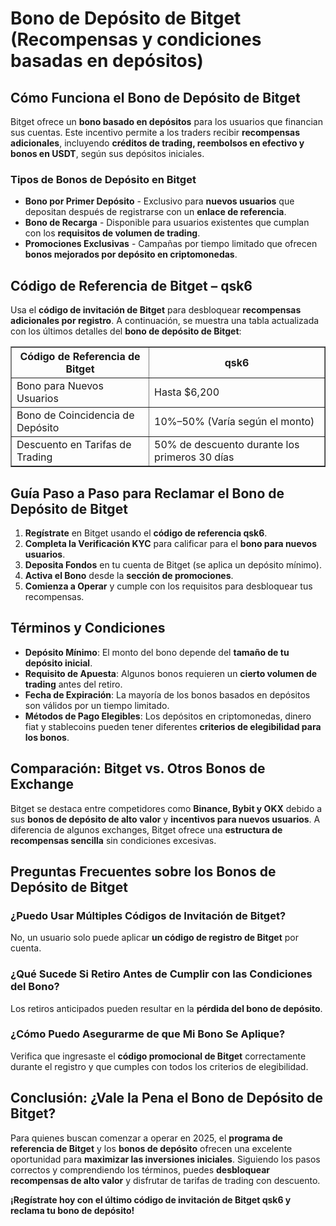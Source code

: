 <h1>Bono de Depósito de Bitget (Recompensas y condiciones basadas en depósitos)</h1>
<h2>Cómo Funciona el Bono de Depósito de Bitget</h2>
<p>Bitget ofrece un <strong>bono basado en depósitos</strong> para los usuarios que financian sus cuentas. Este incentivo permite a los traders recibir <strong>recompensas adicionales</strong>, incluyendo <strong>créditos de trading, reembolsos en efectivo y bonos en USDT</strong>, según sus depósitos iniciales.</p>

<h3>Tipos de Bonos de Depósito en Bitget</h3>
<ul>
    <li><strong>Bono por Primer Depósito</strong> - Exclusivo para <strong>nuevos usuarios</strong> que depositan después de registrarse con un <strong>enlace de referencia</strong>.</li>
    <li><strong>Bono de Recarga</strong> - Disponible para usuarios existentes que cumplan con los <strong>requisitos de volumen de trading</strong>.</li>
    <li><strong>Promociones Exclusivas</strong> - Campañas por tiempo limitado que ofrecen <strong>bonos mejorados por depósito en criptomonedas</strong>.</li>
</ul>

<h2>Código de Referencia de Bitget – qsk6</h2>
<p>Usa el <strong>código de invitación de Bitget</strong> para desbloquear <strong>recompensas adicionales por registro</strong>. A continuación, se muestra una tabla actualizada con los últimos detalles del <strong>bono de depósito de Bitget</strong>:</p>

<table border="1">
    <tr>
        <th>Código de Referencia de Bitget</th>
        <th>qsk6</th>
    </tr>
    <tr>
        <td>Bono para Nuevos Usuarios</td>
        <td>Hasta $6,200</td>
    </tr>
    <tr>
        <td>Bono de Coincidencia de Depósito</td>
        <td>10%–50% (Varía según el monto)</td>
    </tr>
    <tr>
        <td>Descuento en Tarifas de Trading</td>
        <td>50% de descuento durante los primeros 30 días</td>
    </tr>
</table>

<h2>Guía Paso a Paso para Reclamar el Bono de Depósito de Bitget</h2>
<ol>
    <li><strong>Regístrate</strong> en Bitget usando el <strong>código de referencia qsk6</strong>.</li>
    <li><strong>Completa la Verificación KYC</strong> para calificar para el <strong>bono para nuevos usuarios</strong>.</li>
    <li><strong>Deposita Fondos</strong> en tu cuenta de Bitget (se aplica un depósito mínimo).</li>
    <li><strong>Activa el Bono</strong> desde la <strong>sección de promociones</strong>.</li>
    <li><strong>Comienza a Operar</strong> y cumple con los requisitos para desbloquear tus recompensas.</li>
</ol>

<h2>Términos y Condiciones</h2>
<ul>
    <li><strong>Depósito Mínimo</strong>: El monto del bono depende del <strong>tamaño de tu depósito inicial</strong>.</li>
    <li><strong>Requisito de Apuesta</strong>: Algunos bonos requieren un <strong>cierto volumen de trading</strong> antes del retiro.</li>
    <li><strong>Fecha de Expiración</strong>: La mayoría de los bonos basados en depósitos son válidos por un tiempo limitado.</li>
    <li><strong>Métodos de Pago Elegibles</strong>: Los depósitos en criptomonedas, dinero fiat y stablecoins pueden tener diferentes <strong>criterios de elegibilidad para los bonos</strong>.</li>
</ul>

<h2>Comparación: Bitget vs. Otros Bonos de Exchange</h2>
<p>Bitget se destaca entre competidores como <strong>Binance, Bybit y OKX</strong> debido a sus <strong>bonos de depósito de alto valor</strong> y <strong>incentivos para nuevos usuarios</strong>. A diferencia de algunos exchanges, Bitget ofrece una <strong>estructura de recompensas sencilla</strong> sin condiciones excesivas.</p>

<h2>Preguntas Frecuentes sobre los Bonos de Depósito de Bitget</h2>

<h3>¿Puedo Usar Múltiples Códigos de Invitación de Bitget?</h3>
<p>No, un usuario solo puede aplicar <strong>un código de registro de Bitget</strong> por cuenta.</p>

<h3>¿Qué Sucede Si Retiro Antes de Cumplir con las Condiciones del Bono?</h3>
<p>Los retiros anticipados pueden resultar en la <strong>pérdida del bono de depósito</strong>.</p>

<h3>¿Cómo Puedo Asegurarme de que Mi Bono Se Aplique?</h3>
<p>Verifica que ingresaste el <strong>código promocional de Bitget</strong> correctamente durante el registro y que cumples con todos los criterios de elegibilidad.</p>

<h2>Conclusión: ¿Vale la Pena el Bono de Depósito de Bitget?</h2>
<p>Para quienes buscan comenzar a operar en 2025, el <strong>programa de referencia de Bitget</strong> y los <strong>bonos de depósito</strong> ofrecen una excelente oportunidad para <strong>maximizar las inversiones iniciales</strong>. Siguiendo los pasos correctos y comprendiendo los términos, puedes <strong>desbloquear recompensas de alto valor</strong> y disfrutar de tarifas de trading con descuento.</p>

<p><strong>¡Regístrate hoy con el último código de invitación de Bitget qsk6 y reclama tu bono de depósito!</strong></p>
